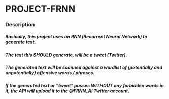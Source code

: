 # PROJECT-FRNN

### Description
##### Basically, this project uses an RNN (Recurrent Neural Network) to generate text. 
##### The text this *SHOULD* generate, will be a tweet (Twitter).
##### The generated text will be scanned against a wordlist of (potentially and unpotentially) offensive words / phrases.
##### If the generated text or "tweet" passes WITHOUT any forbidden words in it, the API will upload it to the @FRNN_AI Twitter account.
